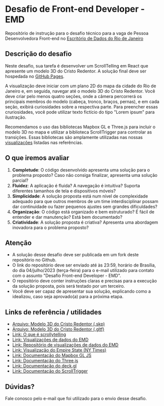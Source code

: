# Desafio de Front-end Developer - EMD

Repositório de instrução para o desafio técnico para a vaga de Pessoa Desenvolvedora Front-end no [Escritório de Dados do Rio de Janeiro](https://dados.rio)

## Descrição do desafio

Neste desafio, sua tarefa é desenvolver um ScrollTelling em React que apresente um modelo 3D do Cristo Redentor. A solução final deve ser hospedada no [GitHub Pages](https://pages.github.com/).

A visualização deve iniciar com um plano 2D do mapa da cidade do Rio de Janeiro e, em seguida, navegar até o modelo 3D do Cristo Redentor. Você deve criar pelo menos quatro seções, onde a câmera percorrerá os principais membros do modelo (cabeça, tronco, braços, pernas), e em cada seção, exibirá curiosidades sobre a respectiva parte. Para preencher essas cruriosidades, você pode utilizar texto fictício do tipo "Lorem ipsum" para ilustração.

Recomendamos o uso das bibliotecas Mapbox GL e Three.js para incluir o modelo 3D no mapa e utilizar a biblioteca ScrollTrigger para controlar as transições. Essas bibliotecas são amplamente utilizadas nas nossas [visualizações](https://www.dados.rio/especiais) listadas nas referências.

## O que iremos avaliar

1. **Completude**: O código desenvolvido apresenta uma solução para o problema proposto? Caso não consiga finalizar, apresenta uma solução parcial?
2. **Fluidez**: A aplicação é fluida? A navegação é intuitiva? Suporta diferentes tamanhos de tela e dispositivos móveis?
3. **Simplicidade**: A solução proposta está num nível de complexidade adequado para que outros membros de um time interdisciplinar possam dar continuidade ou fazer pequenos ajustes sem grandes dificuldades?
4. **Organização**: O código está organizado e bem estruturado? É fácil de entender e dar manutenção? Está bem documentado?
5. **Criatividade**: A solução proposta é criativa? Apresenta uma abordagem inovadora para o problema proposto?

## Atenção

- A solução desse desafio deve ser publicada em um fork deste repositório no Github.
- O link do repositório deve ser enviado até às 23:59, horário de Brasília, do dia 04/julho/2023 (terça-feira) para o e-mail utilizado para contato com o assunto "Desafio Front-end Developer - EMD".
- O repositório deve conter instruções claras e precisas para a execução da solução proposta, pois será testado por um terceiro.
- Você deve ser capaz de apresentar sua solução, explicando como a idealizou, caso seja aprovado(a) para a próxima etapa.

## Links de referência / utilidades

- [Arquivo: Modelo 3D do Cristo Redentor (.skp)](https://cdn.discordapp.com/attachments/894363843399127061/1122941155722661938/cristo.skp)
- [Arquivo: Modelo 3D do Cristo Redentor (.gltf)](https://cdn.discordapp.com/attachments/894363843399127061/1122944160446545950/cristo.gltf)
- [Link: O que é scrollytelling](https://racecomunicacao.com.br/scrollytelling/)
- [Link: Visualizações de dados do EMD](https://www.dados.rio/especiais)
- [Link: Repositório de visualizações de dados do EMD](https://github.com/prefeitura-rio/viz)
- [Link: Visualização do Empire State (NY Times)](https://www.nytimes.com/interactive/2021/09/15/nyregion/empire-state-building-reopening-new-york.html)
- [Link: Documentação do Mapbox GL JS](https://docs.mapbox.com/mapbox-gl-js/guides/)
- [Link: Documentação do Three.js](https://threejs.org/examples/)
- [Link: Documentação do deck.gl](https://deck.gl/docs)
- [Link: Documentação do ScrollTrigger](https://greensock.com/docs/v3/Plugins/ScrollTrigger)

## Dúvidas?

Fale conosco pelo e-mail que foi utilizado para o envio desse desafio.
